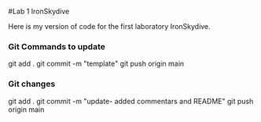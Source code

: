 #Lab 1 IronSkydive

Here is my version of code for the first laboratory IronSkydive.

### Git Commands to update
git add .
git commit -m "template"
git push origin main

### Git changes
git add .
git commit -m "update- added commentars and README"
git push origin main
